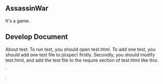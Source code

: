AssassinWar
-----------------------------
It's a game.

Develop Document
-----------------------------
About test:
To run test, you should open test.html.
To add one test, you should add one test file to js\spec\ firstly. Secondly, you should modify test.html, and add the test file to the require section of test.html like this:

`
<script>
        require([
                    // 要执行的测试文件，添加在这里.
                    "spec/personSpec",
                    "spec/projectionSpec"
                ], function () {
                    jasmine.getEnv().execute();
                });
</script>
`
